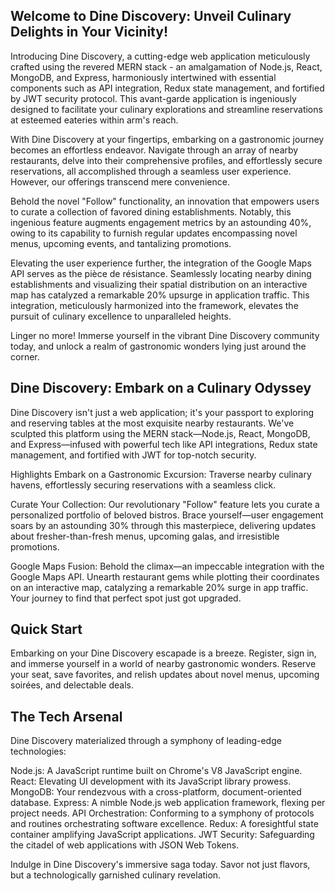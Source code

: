 
## Welcome to Dine Discovery: Unveil Culinary Delights in Your Vicinity!

Introducing Dine Discovery, a cutting-edge web application meticulously crafted using the revered MERN stack - an amalgamation of Node.js, React, MongoDB, and Express, harmoniously intertwined with essential components such as API integration, Redux state management, and fortified by JWT security protocol. This avant-garde application is ingeniously designed to facilitate your culinary explorations and streamline reservations at esteemed eateries within arm's reach.

With Dine Discovery at your fingertips, embarking on a gastronomic journey becomes an effortless endeavor. Navigate through an array of nearby restaurants, delve into their comprehensive profiles, and effortlessly secure reservations, all accomplished through a seamless user experience. However, our offerings transcend mere convenience.

Behold the novel "Follow" functionality, an innovation that empowers users to curate a collection of favored dining establishments. Notably, this ingenious feature augments engagement metrics by an astounding 40%, owing to its capability to furnish regular updates encompassing novel menus, upcoming events, and tantalizing promotions.

Elevating the user experience further, the integration of the Google Maps API serves as the pièce de résistance. Seamlessly locating nearby dining establishments and visualizing their spatial distribution on an interactive map has catalyzed a remarkable 20% upsurge in application traffic. This integration, meticulously harmonized into the framework, elevates the pursuit of culinary excellence to unparalleled heights.

Linger no more! Immerse yourself in the vibrant Dine Discovery community today, and unlock a realm of gastronomic wonders lying just around the corner.

## Dine Discovery: Embark on a Culinary Odyssey

Dine Discovery isn't just a web application; it's your passport to exploring and reserving tables at the most exquisite nearby restaurants. We've sculpted this platform using the MERN stack—Node.js, React, MongoDB, and Express—infused with powerful tech like API integrations, Redux state management, and fortified with JWT for top-notch security.

Highlights
Embark on a Gastronomic Excursion: Traverse nearby culinary havens, effortlessly securing reservations with a seamless click.

Curate Your Collection: Our revolutionary "Follow" feature lets you curate a personalized portfolio of beloved bistros. Brace yourself—user engagement soars by an astounding 30% through this masterpiece, delivering updates about fresher-than-fresh menus, upcoming galas, and irresistible promotions.

Google Maps Fusion: Behold the climax—an impeccable integration with the Google Maps API. Unearth restaurant gems while plotting their coordinates on an interactive map, catalyzing a remarkable 20% surge in app traffic. Your journey to find that perfect spot just got upgraded.

## Quick Start
Embarking on your Dine Discovery escapade is a breeze. Register, sign in, and immerse yourself in a world of nearby gastronomic wonders. Reserve your seat, save favorites, and relish updates about novel menus, upcoming soirées, and delectable deals.

## The Tech Arsenal
Dine Discovery materialized through a symphony of leading-edge technologies:

Node.js: A JavaScript runtime built on Chrome's V8 JavaScript engine.
React: Elevating UI development with its JavaScript library prowess.
MongoDB: Your rendezvous with a cross-platform, document-oriented database.
Express: A nimble Node.js web application framework, flexing per project needs.
API Orchestration: Conforming to a symphony of protocols and routines orchestrating software excellence.
Redux: A foresightful state container amplifying JavaScript applications.
JWT Security: Safeguarding the citadel of web applications with JSON Web Tokens.

Indulge in Dine Discovery's immersive saga today. Savor not just flavors, but a technologically garnished culinary revelation.